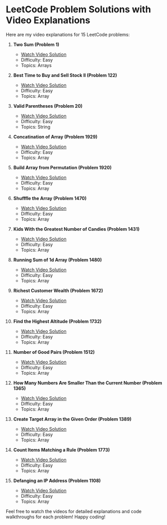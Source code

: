 # LeetCode Problem Solutions with Video Explanations

Here are my video explanations for 15 LeetCode problems:

1. **Two Sum (Problem 1)**
   - [Watch Video Solution](https://www.youtube.com/watch?v=FfazdufRP94&t=2s)
   - Difficulty: Easy
   - Topics: Arrays

2. **Best Time to Buy and Sell Stock II (Problem 122)**
   - [Watch Video Solution](https://www.youtube.com/watch?v=OySiBxpVpAo&t=1s)
   - Difficulty: Easy
   - Topics: Array

3. **Valid Parentheses (Problem 20)**
   - [Watch Video Solution](https://www.youtube.com/watch?v=icdGgBEYKp8&t=11s)
   - Difficulty: Easy
   - Topics: String

4. **Concatination of Array (Problem 1929)**
   - [Watch Video Solution](https://www.youtube.com/watch?v=csFvSnPXgIE&t=71s)
   - Difficulty: Easy
   - Topics: Array

5. **Build Array from Permutation (Problem 1920)**
   - [Watch Video Solution](https://www.youtube.com/watch?v=5sThOAdJu8E&t=3s)
   - Difficulty: Easy
   - Topics: Array

6. **Shufffle the Array (Problem 1470)**
   - [Watch Video Solution](https://www.youtube.com/watch?v=iv5PbcwiFxo)
   - Difficulty: Easy
   - Topics: Array

7. **Kids With the Greatest Number of Candies (Problem 1431)**
   - [Watch Video Solution](https://www.youtube.com/watch?v=SIGX_kxTTDQ&t=168s&pp=0gcJCckJAYcqIYzv)
   - Difficulty: Easy
   - Topics: Array

8. **Running Sum of 1d Array (Problem 1480)**
   - [Watch Video Solution](https://www.youtube.com/watch?v=GAWws7V8U8I)
   - Difficulty: Easy
   - Topics: Array

9. **Richest Customer Wealth (Problem 1672)**
   - [Watch Video Solution](https://www.youtube.com/watch?v=5thGmH5CDHA&t=77s)
   - Difficulty: Easy
   - Topics: Array

10. **Find the Highest Altitude (Problem 1732)**
    - [Watch Video Solution](https://www.youtube.com/watch?v=vGxnrayeUYw)
    - Difficulty: Easy
    - Topics: Array

11. **Number of Good Pairs (Problem 1512)**
    - [Watch Video Solution](https://www.youtube.com/watch?v=L_4aLkOrK7s)
    - Difficulty: Easy
    - Topics: Array

12. **How Many Numbers Are Smaller Than the Current Number (Problem 1365)**
    - [Watch Video Solution](https://www.youtube.com/watch?v=dK7x5PB8Upo)
    - Difficulty: Easy
    - Topics: Array

13. **Create Target Array in the Given Order (Problem 1389)**
    - [Watch Video Solution](https://www.youtube.com/watch?v=hPN8OIjvWvs&t=123s)
    - Difficulty: Easy
    - Topics: Array

14. **Count Items Matching a Rule (Problem 1773)**
    - [Watch Video Solution](https://www.youtube.com/watch?v=qiNpNQyEsrI)
    - Difficulty: Easy
    - Topics: Array

15. **Defanging an IP Address (Problem 1108)**
    - [Watch Video Solution](https://www.youtube.com/watch?v=FwhYeqNdVSA)
    - Difficulty: Easy
    - Topics: Array



Feel free to watch the videos for detailed explanations and code walkthroughs for each problem!
Happy coding!